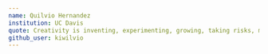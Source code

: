 ```yaml
---
name: Quilvio Hernandez
institution: UC Davis
quote: Creativity is inventing, experimenting, growing, taking risks, making mistakes, and having fun.
github_user: kiwilvio
---
```


